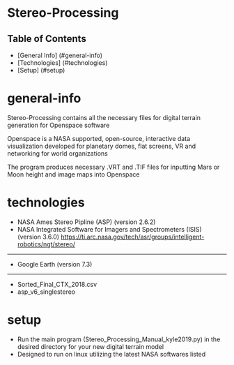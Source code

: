# Stereo-Processing

## Table of Contents
*  [General Info]  (#general-info)
*  [Technologies]  (#technologies)
*  [Setup]         (#setup)


# general-info

Stereo-Processing contains all the necessary files for digital terrain generation for Openspace software

Openspace is a NASA supported, open-source, interactive data visualization developed for planetary domes, flat screens, VR and networking for world organizations

The program produces necessary .VRT and .TIF files for inputting Mars or Moon height and image maps into Openspace 

# technologies

* NASA Ames Stereo Pipline (ASP) (version 2.6.2)
* NASA Integrated Software for Imagers and Spectrometers (ISIS)  (version 3.6.0)
https://ti.arc.nasa.gov/tech/asr/groups/intelligent-robotics/ngt/stereo/ 
---
* Google Earth (version 7.3)
---
* Sorted_Final_CTX_2018.csv
* asp_v6_singlestereo

# setup

- Run the main program (Stereo_Processing_Manual_kyle2019.py) in the desired directory for your new digital terrain model 
- Designed to run on linux utilizing the latest NASA softwares listed 
